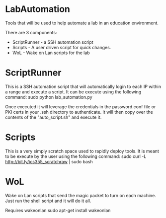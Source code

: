 # LabAutomation
Tools that will be used to help automate a lab in an education environment.

There are 3 components:
* ScriptRunner - a SSH automation script
* Scripts - A user driven script for quick changes.
* WoL - Wake on Lan scripts for the lab

# ScriptRunner
This is a SSH automation script that will automatically login to each IP within a range and execute a script. It can be execute using the following command:
 sudo python lab_automation.py
 
Once executed it will leverage the credentials in the password.conf file or PKI certs in your .ssh directory to authenticate. It will then copy over the contents of the "auto_script.sh" and execute it.

# Scripts
This is a very simply scratch space used to rapidly deploy tools. It is meant to be execute by the user using the following command:
 sudo curl -L http://bit.ly/ics355_scratchraw | sudo bash
 
 # WoL
 Wake on Lan scripts that send the magic packet to turn on each machine. Just run the shell script and it will do it all.
 
 Requires wakeonlan
  sudo apt-get install wakeonlan

